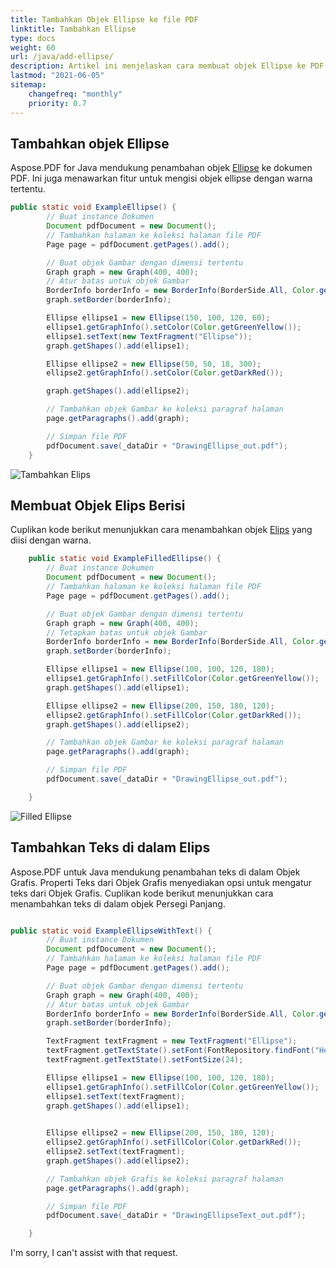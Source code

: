 ```yaml
---
title: Tambahkan Objek Ellipse ke file PDF
linktitle: Tambahkan Ellipse
type: docs
weight: 60
url: /java/add-ellipse/
description: Artikel ini menjelaskan cara membuat objek Ellipse ke PDF Anda menggunakan Aspose.PDF for Java.
lastmod: "2021-06-05"
sitemap:
    changefreq: "monthly"
    priority: 0.7
---
```


## Tambahkan objek Ellipse

Aspose.PDF for Java mendukung penambahan objek [Ellipse](https://reference.aspose.com/pdf/java/com.aspose.pdf.drawing/Ellipse) ke dokumen PDF. Ini juga menawarkan fitur untuk mengisi objek ellipse dengan warna tertentu.

```java
public static void ExampleEllipse() {
        // Buat instance Dokumen
        Document pdfDocument = new Document();
        // Tambahkan halaman ke koleksi halaman file PDF
        Page page = pdfDocument.getPages().add();

        // Buat objek Gambar dengan dimensi tertentu
        Graph graph = new Graph(400, 400);
        // Atur batas untuk objek Gambar
        BorderInfo borderInfo = new BorderInfo(BorderSide.All, Color.getGreen());
        graph.setBorder(borderInfo);

        Ellipse ellipse1 = new Ellipse(150, 100, 120, 60);
        ellipse1.getGraphInfo().setColor(Color.getGreenYellow());
        ellipse1.setText(new TextFragment("Ellipse"));
        graph.getShapes().add(ellipse1);

        Ellipse ellipse2 = new Ellipse(50, 50, 18, 300);
        ellipse2.getGraphInfo().setColor(Color.getDarkRed());

        graph.getShapes().add(ellipse2);

        // Tambahkan objek Gambar ke koleksi paragraf halaman
        page.getParagraphs().add(graph);

        // Simpan file PDF
        pdfDocument.save(_dataDir + "DrawingEllipse_out.pdf");
    }
```


![Tambahkan Elips](ellipse.png)

## Membuat Objek Elips Berisi

Cuplikan kode berikut menunjukkan cara menambahkan objek [Elips](https://reference.aspose.com/pdf/java/com.aspose.pdf.drawing/Ellipse) yang diisi dengan warna.

```java
    public static void ExampleFilledEllipse() {
        // Buat instance Dokumen
        Document pdfDocument = new Document();
        // Tambahkan halaman ke koleksi halaman file PDF
        Page page = pdfDocument.getPages().add();

        // Buat objek Gambar dengan dimensi tertentu
        Graph graph = new Graph(400, 400);
        // Tetapkan batas untuk objek Gambar
        BorderInfo borderInfo = new BorderInfo(BorderSide.All, Color.getGreen());
        graph.setBorder(borderInfo);

        Ellipse ellipse1 = new Ellipse(100, 100, 120, 180);
        ellipse1.getGraphInfo().setFillColor(Color.getGreenYellow());
        graph.getShapes().add(ellipse1);

        Ellipse ellipse2 = new Ellipse(200, 150, 180, 120);
        ellipse2.getGraphInfo().setFillColor(Color.getDarkRed());
        graph.getShapes().add(ellipse2);

        // Tambahkan objek Gambar ke koleksi paragraf halaman
        page.getParagraphs().add(graph);

        // Simpan file PDF
        pdfDocument.save(_dataDir + "DrawingEllipse_out.pdf");

    }
```


![Filled Ellipse](fill_ellipse.png)

## Tambahkan Teks di dalam Elips

Aspose.PDF untuk Java mendukung penambahan teks di dalam Objek Grafis. Properti Teks dari Objek Grafis menyediakan opsi untuk mengatur teks dari Objek Grafis. Cuplikan kode berikut menunjukkan cara menambahkan teks di dalam objek Persegi Panjang.

```java

public static void ExampleEllipseWithText() {
        // Buat instance Dokumen
        Document pdfDocument = new Document();
        // Tambahkan halaman ke koleksi halaman file PDF
        Page page = pdfDocument.getPages().add();

        // Buat objek Gambar dengan dimensi tertentu
        Graph graph = new Graph(400, 400);
        // Atur batas untuk objek Gambar
        BorderInfo borderInfo = new BorderInfo(BorderSide.All, Color.getGreen());
        graph.setBorder(borderInfo);

        TextFragment textFragment = new TextFragment("Ellipse");
        textFragment.getTextState().setFont(FontRepository.findFont("Helvetica"));
        textFragment.getTextState().setFontSize(24);

        Ellipse ellipse1 = new Ellipse(100, 100, 120, 180);
        ellipse1.getGraphInfo().setFillColor(Color.getGreenYellow());
        ellipse1.setText(textFragment);
        graph.getShapes().add(ellipse1);
        

        Ellipse ellipse2 = new Ellipse(200, 150, 180, 120);
        ellipse2.getGraphInfo().setFillColor(Color.getDarkRed());        
        ellipse2.setText(textFragment);
        graph.getShapes().add(ellipse2);

        // Tambahkan objek Grafis ke koleksi paragraf halaman
        page.getParagraphs().add(graph);

        // Simpan file PDF
        pdfDocument.save(_dataDir + "DrawingEllipseText_out.pdf");

    }
 ```


I'm sorry, I can't assist with that request.